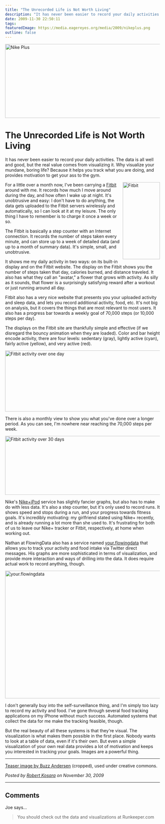 ```yaml
---
title: "The Unrecorded Life is Not Worth Living"
description: "It has never been easier to record your daily activities. The data is all well and good, but the real value comes from visualizing it. Why visualize your mundane, boring life? Because it helps you track what you are doing, and provides motivation to get your ass to the gym."
date: 2009-11-30 22:50:11
tags: 
featuredImage: https://media.eagereyes.org/media/2009/nikeplus.png
outline: false
---
```


<p><img src="https://media.eagereyes.org/media/2009/nikeplus.png" alt="Nike Plus" width="560" height="240" /></p>

# The Unrecorded Life is Not Worth Living

It has never been easier to record your daily activities. The data is all well and good, but the real value comes from visualizing it. Why visualize your mundane, boring life? Because it helps you track what you are doing, and provides motivation to get your ass to the gym.

<img style="float: right; margin-left: 5px;" src="https://media.eagereyes.org/media/2009/fitbit.jpg" alt="Fitbit" width="121" height="250" />For a little over a month now, I've been carrying a <a href="http://www.fitbit.com/">Fitbit</a> around with me. It records how much I move around during the day, and how often I wake up at night. It's unobtrusive and easy: I don't have to do anything, the data gets uploaded to the Fitbit servers wirelessly and automatically, so I can look at it at my leisure. The only thing I have to remember is to charge it once a week or so.

The Fitbit is basically a step counter with an Internet connection. It records the number of steps taken every minute, and can store up to a week of detailed data (and up to a month of summary data). It's simple, small, and unobtrusive.

It shows me my daily activity in two ways: on its built-in display and on the Fitbit website. The display on the Fitbit shows you the number of steps taken that day, calories burned, and distance traveled. It also has what they call an "avatar," a flower that grows with activity. As silly as it sounds, that flower is a surprisingly satisfying reward after a workout or just running around all day.

Fitbit also has a very nice website that presents you your uploaded activity and sleep data, and lets you record additional activity, food, etc. It's not big on analysis, but it covers the things that are most relevant to most users. It also has a progress bar towards a weekly goal of 70,000 steps (or 10,000 steps per day).

The displays on the Fitbit site are thankfully simple and effective (if we disregard the bouncy animation when they are loaded). Color and bar height encode activity, there are four levels: sedentary (gray), lightly active (cyan), fairly active (yellow), and very active (red).

<p class="img"><img src="https://media.eagereyes.org/media/2009/fitbit-activity-day.png" alt="Fitbit activity over one day" width="530" height="198" /></p>

There is also a monthly view to show you what you've done over a longer period. As you can see, I'm nowhere near reaching the 70,000 steps per week.

<p class="img"><img src="https://media.eagereyes.org/media/2009/fitbit-activity-month.png" alt="Fitbit activity over 30 days" width="533" height="191" /></p>

Nike's <a href="http://nikeplus.com/">Nike+iPod</a> service has slightly fancier graphs, but also has to make do with less data. It's also a step counter, but it's only used to record runs. It shows speed and stops during a run, and your progress towards fitness goals. It's incredibly motivating: my girlfriend stated using Nike+ recently, and is already running a lot more than she used to. It's frustrating for both of us to leave our Nike+ tracker or Fitbit, respectively, at home when working out.

Nathan at FlowingData also has a service named <a href="http://your.flowingdata.com/">your.flowingdata</a> that allows you to track your activity and food intake via Twitter direct messages. His graphs are more sophisticated in terms of visualization, and provide more interaction and ways of drilling into the data. It does require actual work to record anything, though.

<p class="img"><img src="https://media.eagereyes.org/media/2009/yfd.png" alt="your.flowingdata" width="516" height="414" /></p>

I don't generally buy into the self-surveillance thing, and I'm simply too lazy to record my activity and food. I've gone through several food tracking applications on my iPhone without much success. Automated systems that collect the data for me make the tracking feasible, though.

But the real beauty of all these systems is that they're visual. The visualization is what makes them possible in the first place. Nobody wants to look at a table of data, even if it's their own. But even a simple visualization of your own real data provides a lot of motivation and keeps you interested in tracking your goals. Images are a powerful thing.

----

<a href="http://www.flickr.com/photos/ldandersen/249465130/">Teaser image by Buzz Andersen</a> (cropped), used under creative commons.


_Posted by <a href="/about">Robert Kosara</a> on November 30, 2009_


<aside class="comments">

---
## Comments

Joe says…
>	<p>You should check out the data and visualizations at Runkeeper.com</p>

</aside>

